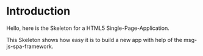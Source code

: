 <h1 id="ET" class="break">Introduction</h1>

Hello, here is the Skeleton for a HTML5 Single-Page-Application.

This Skeleton shows how easy it is to build a new app with help of the msg-js-spa-framework.



